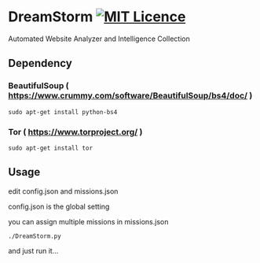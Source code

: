 # DreamStorm  [![MIT Licence](https://badges.frapsoft.com/os/mit/mit.svg?v=103)](https://opensource.org/licenses/mit-license.php)

Automated Website Analyzer and Intelligence Collection

## Dependency

### BeautifulSoup ( https://www.crummy.com/software/BeautifulSoup/bs4/doc/ )

```
sudo apt-get install python-bs4
```

### Tor ( https://www.torproject.org/ )

```
sudo apt-get install tor
```

## Usage

edit config.json and missions.json

config.json is the global setting

you can assign multiple missions in missions.json

```
./DreamStorm.py
```

and just run it...
